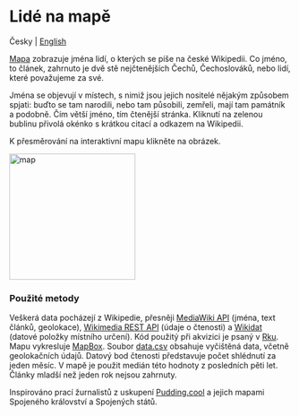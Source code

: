 # Lidé na mapě

Česky | [English](../master/README_EN.md)

[Mapa](https://jchrom.github.io/people-map-cs/index.html) zobrazuje jména lidí, o kterých se píše na české Wikipedii. Co jméno, to článek, zahrnuto je dvě stě nejčtenějších Čechů, Čechoslováků, nebo lidí, které považujeme za své.

Jména se objevují v místech, s nimiž jsou jejich nositelé nějakým způsobem spjati: buďto se tam narodili, nebo tam působili, zemřeli, mají tam památník a podobně. Čím větší jméno, tím čtenější stránka. Kliknutí na zelenou bublinu přivolá okénko s krátkou citací a odkazem na Wikipedii.

K přesměrování na interaktivní mapu klikněte na obrázek.

<a href="https://jchrom.github.io/people-map-cs/index.html" title="Klikněte k přesměrování na interaktivní mapu" box-shadow="1px 1px 2px #888888;">
  <img src="../master/map.png" alt="map" height="225px" width="auto" target="_blank">
</a>

### Použité metody

Veškerá data pocházejí z Wikipedie, přesněji [MediaWiki API](https://cs.wikipedia.org/w/api.php?action=help&modules=main&recursivesubmodules) (jména, text článků, geolokace), [Wikimedia REST API](https://cs.wikipedia.org/api/rest_v1/) (údaje o čtenosti) a [Wikidat](https://www.wikidata.org/wiki/Wikidata:Main_Page) (datové položky místního určení). Kód použitý při akvizici je psaný v [Rku](https://cran.r-project.org/index.html). Mapu vykresluje [MapBox](https://www.mapbox.com/). Soubor [data.csv](../master/data.csv) obsahuje vyčištěná data, včetně geolokačních údajů. Datový bod čtenosti představuje počet shlédnutí za jeden měsíc. V mapě je použit medián této hodnoty z posledních pěti let. Články mladší než jeden rok nejsou zahrnuty.

Inspirováno prací žurnalistů z uskupení [Pudding.cool](https://pudding.cool) a jejich mapami Spojeného království a Spojených států.
